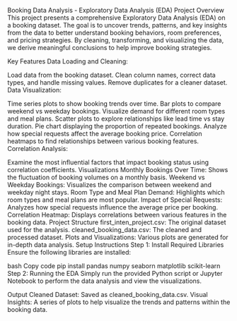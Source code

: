 Booking Data Analysis - Exploratory Data Analysis (EDA)
Project Overview
This project presents a comprehensive Exploratory Data Analysis (EDA) on a booking dataset. The goal is to uncover trends, patterns, and key insights from the data to better understand booking behaviors, room preferences, and pricing strategies. By cleaning, transforming, and visualizing the data, we derive meaningful conclusions to help improve booking strategies.

Key Features
Data Loading and Cleaning:

Load data from the booking dataset.
Clean column names, correct data types, and handle missing values.
Remove duplicates for a cleaner dataset.
Data Visualization:

Time series plots to show booking trends over time.
Bar plots to compare weekend vs weekday bookings.
Visualize demand for different room types and meal plans.
Scatter plots to explore relationships like lead time vs stay duration.
Pie chart displaying the proportion of repeated bookings.
Analyze how special requests affect the average booking price.
Correlation heatmaps to find relationships between various booking features.
Correlation Analysis:

Examine the most influential factors that impact booking status using correlation coefficients.
Visualizations
Monthly Bookings Over Time: Shows the fluctuation of booking volumes on a monthly basis.
Weekend vs Weekday Bookings: Visualizes the comparison between weekend and weekday night stays.
Room Type and Meal Plan Demand: Highlights which room types and meal plans are most popular.
Impact of Special Requests: Analyzes how special requests influence the average price per booking.
Correlation Heatmap: Displays correlations between various features in the booking data.
Project Structure
first_inten_project.csv: The original dataset used for the analysis.
cleaned_booking_data.csv: The cleaned and processed dataset.
Plots and Visualizations: Various plots are generated for in-depth data analysis.
Setup Instructions
Step 1: Install Required Libraries
Ensure the following libraries are installed:

bash
Copy code
pip install pandas numpy seaborn matplotlib scikit-learn
Step 2: Running the EDA
Simply run the provided Python script or Jupyter Notebook to perform the data analysis and view the visualizations.

Output
Cleaned Dataset: Saved as cleaned_booking_data.csv.
Visual Insights: A series of plots to help visualize the trends and patterns within the booking data.
